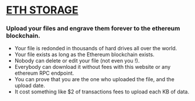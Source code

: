 # [ETH STORAGE](https://avax-store.com)

### Upload your files and engrave them forever to the ethereum blockchain.


- Your file is redonded in thousands of hard drives all over the world.
- Your file exists as long as the Ethereum blockchain exists.
- Nobody can delete or edit your file (not even you !).
- Everybody can download it without fees with this website or any ethereum RPC endpoint.
- You can prove that you are the one who uploaded the file, and the upload date.
- It cost something like $2 of transactions fees to upload each KB of data.
